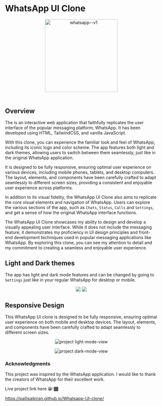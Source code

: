 # WhatsApp UI Clone

<p align="center" style="margin-bottom: 50px;">
  <img width="240" height="240" src="https://img.icons8.com/color/240/whatsapp--v1.png" alt="whatsapp--v1"/>
</p>

## Overview

The is an interactive web application that faithfully replicates the user interface of the popular messaging platform, WhatsApp. It has been developed using HTML, TailwindCSS, and vanilla JavaScript.

With this clone, you can experience the familiar look and feel of WhatsApp, including its iconic logo and color scheme. The app features both light and dark themes, allowing users to switch between them seamlessly, just like in the original WhatsApp application.

It is designed to be fully responsive, ensuring optimal user experience on various devices, including mobile phones, tablets, and desktop computers. The layout, elements, and components have been carefully crafted to adapt seamlessly to different screen sizes, providing a consistent and enjoyable user experience across platforms.

In addition to its visual fidelity, the WhatsApp UI Clone also aims to replicate the core visual elements and navigation of WhatsApp. Users can explore the various sections of the app, such as `Chats`, `Status`, `Calls` and `Settings`, and get a sense of how the original WhatsApp interface functions.

The WhatsApp UI Clone showcases my ability to design and develop a visually appealing user interface. While it does not include the messaging feature, it demonstrates my proficiency in UI design principles and front-end development techniques used in popular messaging applications like WhatsApp. By exploring this clone, you can see my attention to detail and my commitment to creating a seamless and enjoyable user experience.

## Light and Dark themes

The app has light and dark mode features and can be changed by going to `Settings` just like in your regular WhatsApp for desktop or mobile.
<p align="center">
  <img src="https://i.postimg.cc/qv0KyHkZ/readme-app-nav-slides-light-mode.png"/>
  <img src="https://i.postimg.cc/259LsqnP/readme-app-nav-slides-dark-mode.png"/>
</p>

## Responsive Design

This WhatsApp UI clone is designed to be fully responsive, ensuring optimal user experience on both mobile and desktop devices. The layout, elements, and components have been carefully crafted to adapt seamlessly to different screen sizes.

<p style="text-align: center;">
  <img src="https://i.postimg.cc/DZvX90PL/readme-light-mode-latest.png" alt="project light-mode-view">
</p>

<div style="text-align: center;">
  <img src="https://i.postimg.cc/zDMyj06n/readme-dark-mode-latest.png" alt="project dark-mode-view">
</div>

### Acknowledgments

This project was inspired by the WhatsApp application. I would like to thank the creators of WhatsApp for their excellent work.

Live project link here 😁👇🏾

https://pallisaikiran.github.io/Whatsapp-UI-clone/

